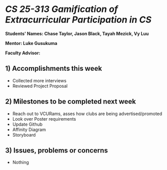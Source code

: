# *CS 25-313 Gamification of Extracurricular Participation in CS*

**Students' Names: Chase Taylor, Jason Black, Tayah Mezick, Vy Luu**

**Mentor: Luke Gusukuma**

**Faculty Advisor:**

## 1) Accomplishments this week ##
   - Collected more interviews 
   - Reviewed Project Proposal 

## 2) Milestones to be completed next week ##
   - Reach out to VCURams, asses how clubs are being advertised/promoted
   - Look over Poster requirements 
   - Update Github 
   - Affinity Diagram 
   - Storyboard

## 3) Issues, problems or concerns ##
   - Nothing 
   


